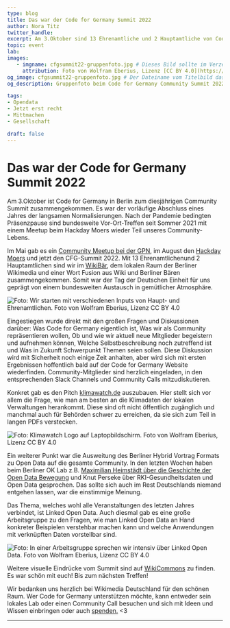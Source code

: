 ```yaml
---
type: blog 
title: Das war der Code for Germany Summit 2022
author: Nora Titz 
twitter_handle: 
excerpt: Am 3.Oktober sind 13 Ehrenamtliche und 2 Hauptamtliche von Code for Germany in Berlin zum Community Summit 2022 zusammengekommen. 
topic: event 
lab:
images:
   - imgname: cfgsummit22-gruppenfoto.jpg # Dieses Bild sollte im Verzeichnis static/blog existieren
     attribution: Foto von Wolfram Eberius, Lizenz [CC BY 4.0](https://creativecommons.org/licenses/by/4.0/)
og_image: cfgsummit22-gruppenfoto.jpg # Der Dateiname vom Titelbild das kann das selbe sein wie unter images und sollte auch unter static/blog liegen
og_description: Gruppenfoto beim Code for Germany Community Summit 2022 im WikiBär Berlin # Der alt Text zum Titelbild

tags:
- Opendata
- Jetzt erst recht
- Mittmachen
- Gesellschaft

draft: false 
---
```


# Das war der Code for Germany Summit 2022

Am 3.Oktober ist Code for Germany in Berlin zum diesjährigen Community Summit zusammengekommen. Es war der vorläufige Abschluss eines Jahres 
der langsamen Normalisierungen. Nach der Pandemie bedingten Präsenzpause sind bundesweite Vor-Ort-Treffen seit Sommer 2021 mit einem Meetup 
beim Hackday Moers wieder Teil unseres Community-Lebens.

Im Mai gab es ein [Community Meetup bei der GPN](https://ok-lab-karlsruhe.de/projekte/gpn/), im August den [Hackday Moers](https://www.codeforniederrhein.de/hackday-2022/) 
und jetzt den CFG-Summit 2022. Mit 13 Ehrenamtlichenund 2 Hauptamtlichen sind wir im [WikiBär](https://de.wikipedia.org/wiki/Wikipedia:WikiB%C3%A4r), 
dem lokalen Raum der Berliner Wikimedia und einer Wort Fusion aus Wiki und Berliner Bären zusammengekommen. Somit war der Tag der Deutschen Einheit 
für uns geprägt von einem bundesweiten Austausch in gemütlicher Atmosphäre. 

![Foto: Wir starten mit verschiedenen Inputs von Haupt- und Ehrenamtlichen. Foto von Wolfram Eberius, Lizenz [CC BY 4.0]](cfgsummit22-einstieg.jpg)

Eingestiegen wurde direkt mit den großen Fragen und Diskussionen darüber: Was Code for Germany eigentlich ist, Was wir als Community repräsentieren 
wollen, Ob und wie wir aktuell neue Mitglieder begeistern und aufnehmen können, Welche Selbstbeschreibung noch zutreffend ist und Was in Zukunft 
Schwerpunkt Themen seien sollen. Diese Diskussion wird mit Sicherheit noch einige Zeit anhalten, aber wird sich mit ersten Ergebnissen hoffentlich 
bald auf der Code for Germany Website wiederfinden. Community-Mitglieder sind herzlich eingeladen, in den entsprechenden Slack Channels und Community 
Calls mitzudiskutieren.

Konkret gab es den Pitch [klimawatch.de](https://klimawatch.de/) auszubauen. Hier stellt sich vor allem die Frage, wie man am besten an die Klimadaten 
der lokalen Verwaltungen herankommt. Diese sind oft nicht öffentlich zugänglich und manchmal auch für Behörden schwer zu erreichen, da sie sich zum Teil 
in langen PDFs verstecken. 

![Foto: Klimawatch Logo auf Laptopbildschirm. Foto von Wolfram Eberius, Lizenz [CC BY 4.0]](cfgsummit22-klimawatch.jpg)

Ein weiterer Punkt war die Ausweitung des Berliner Hybrid Vortrag Formats zu Open Data auf die gesamte Community. In den letzten Wochen haben beim Berliner
OK Lab z.B. [Maximilian Heimstädt über die Geschichte der Open Data Bewegung](https://video.codefor.de/w/mkJiUKpxeqKjemHPWVxccq) und Knut Perseke über 
RKI-Gesundheitsdaten und Open Data gesprochen. Das sollte sich auch im Rest Deutschlands niemand entgehen lassen, war die einstimmige Meinung. 

Das Thema, welches wohl alle Veranstaltungen des letzten Jahres verbindet, ist Linked Open Data. Auch diesmal gab es eine große Arbeitsgruppe zu den Fragen, 
wie man Linked Open Data an Hand konkreter Beispielen verstehbar machen kann und welche Anwendungen mit verknüpften Daten vorstellbar sind. 

![Foto: In einer Arbeitsgruppe sprechen wir intensiv über Linked Open Data. Foto von Wolfram Eberius, Lizenz [CC BY 4.0]](cfgsummit22-arbeitsgruppen.jpg)

Weitere visuelle Eindrücke vom Summit sind auf [WikiCommons](https://commons.wikimedia.org/wiki/User:Wolfram.eberius) zu finden. Es war schön mit euch! Bis zum nächsten Treffen! 

Wir bedanken uns herzlich bei Wikimedia Deutschland für den schönen Raum. Wer Code for Germany unterstützen möchte, kann entweder sein lokales Lab oder 
einen Community Call besuchen und sich mit Ideen und Wissen einbringen oder auch [spenden.](https://www.betterplace.org/de/projects/66473-unterstuetze-die-open-knowledge-labs) <3 

---

[CC BY 4.0]: https://creativecommons.org/licenses/by/4.0/
